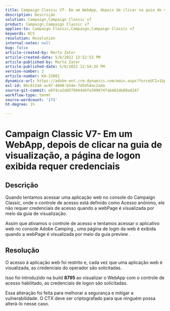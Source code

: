 ```yaml
---
title: Campaign Classic V7- Em um WebApp, depois de clicar na guia de visualização, a página de logon exibida requer credenciais
description: Descrição
solution: Campaign,Campaign Classic v7
product: Campaign,Campaign Classic v7
applies-to: Campaign Classic,Campaign,Campaign Classic v7
keywords: KCS
resolution: Resolution
internal-notes: null
bug: false
article-created-by: Marta Zator
article-created-date: 5/6/2022 12:52:53 PM
article-published-by: Marta Zator
article-published-date: 5/6/2022 12:54:34 PM
version-number: 2
article-number: KA-15081
dynamics-url: https://adobe-ent.crm.dynamics.com/main.aspx?forceUCI=1&pagetype=entityrecord&etn=knowledgearticle&id=aab90d70-3bcd-ec11-a7b5-6045bd00dbbc
exl-id: 86c812a6-ac97-4600-b54e-7d5d54ac2ada
source-git-commit: e8f4ca2dd578944d4fe399074fab461de88ad247
workflow-type: tm+mt
source-wordcount: '173'
ht-degree: 1%

---
```


# Campaign Classic V7- Em um WebApp, depois de clicar na guia de visualização, a página de logon exibida requer credenciais

## Descrição


Quando tentamos acessar uma aplicação web no console do Campaign Classic, onde o controle de acesso está definido como Acesso anônimo, ele não requer credenciais de acesso quando a webPage é visualizada por meio da guia de visualização.

Assim que ativamos o controle de acesso e tentamos acessar o aplicativo web no console Adobe Camping , uma página de login da web é exibida quando a webPage é visualizada por meio da guia preview .


## Resolução


O acesso à aplicação web foi restrito e, cada vez que uma aplicação web é visualizada, as credenciais do operador são solicitadas.

Isso foi introduzido na build <b>8795 </b>ao visualizar o WebApp com o controle de acesso habilitado, as credenciais de logon são solicitadas.

Essa alteração foi feita para melhorar a segurança e mitigar a vulnerabilidade. O CTX deve ser criptografado para que ninguém possa alterá-lo nesse caso.
